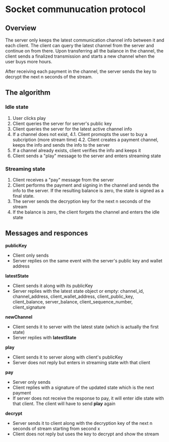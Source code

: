 # Socket communucation protocol

## Overview
The server only keeps the latest communication channel info between it and each client. The client can query the latest channel from the server and continue on from there. Upon transferring all the balance in the channel, the client sends a finalized transmission and starts a new channel when the user buys more hours.

After receiving each payment in the channel, the server sends the key to decrypt the next n seconds of the stream.

## The algorithm

### Idle state
1. User clicks play
2. Client queries the server for server's public key
3. Client queries the server for the latest active channel info
4. If a channel does not exist,
4.1. Client promopts the user to buy a subcription (more stream time)
4.2. Client creates a payment channel, keeps the info and sends the info to the server
5. If a channel already exists, client verifies the info and keeps it
6. Client sends a "play" message to the server and enters streaming state

### Streaming state
1. Client receives a "pay" message from the server
2. Client performs the payment and signing in the channel and sends the info to the server. If the resulting balance is zero, the state is signed as a final state.
3. The server sends the decryption key for the next n seconds of the stream
4. If the balance is zero, the client forgets the channel and enters the idle state

## Messages and responces

**publicKey**
- Client only sends
- Server replies on the same event with the server's public key and wallet address

**latestState**
- Client sends it along with its publicKey
- Server replies with the latest state object or empty: channel_id, channel_address, client_wallet_address, client_public_key, client_balance, server_balance, client_sequence_number, client_signature

**newChannel**
- Client sends it to server with the latest state (which is actually the first state)
- Server replies with **latestState**

**play**
- Client sends it to server along with client's publicKey
- Server does not reply but enters in streaming state with that client

**pay**
- Server only sends
- Client replies with a signature of the updated state which is the next payment
- If server does not receive the response to pay, it will enter idle state with that client. The client will have to send **play** again

**decrypt**
- Server sends it to client along with the decryption key of the next n seconds of stream starting from second x
- Client does not reply but uses the key to decrypt and show the stream
